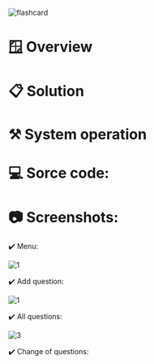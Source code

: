 ![flashcard](https://github.com/user-attachments/assets/60191d07-a589-4ac1-8674-2113bbb6f5f5)

# 🪟 Overview

# 📋 Solution

# ⚒️ System operation

# 💻 Sorce code:

# 📷 Screenshots:

✔️ Menu:

![1](https://github.com/user-attachments/assets/48b745a3-6c2d-4076-95c4-943b493ab50b)


✔️ Add question:

![1](https://github.com/user-attachments/assets/f5ae3bdc-e3e0-47ca-b17e-7f1e7c65e0f7)


✔️ All questions:

![3](https://github.com/user-attachments/assets/961d229d-ca95-477b-a14e-2e48bdc8d836)

✔️ Change of questions:
